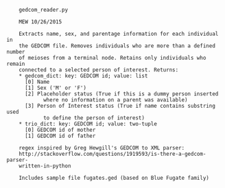		gedcom_reader.py

		MEW 10/26/2015

		Extracts name, sex, and parentage information for each individual in
		the GEDCOM file. Removes individuals who are more than a defined number
		of meioses from a terminal node. Retains only individuals who remain
		connected to a selected person of interest. Returns:
		* gedcom_dict: key: GEDCOM id; value: list
		  [0] Name
		  [1] Sex ('M' or 'F')
		  [2] Placeholder status (True if this is a dummy person inserted
		  		where no information on a parent was available)
		  [3] Person of Interest status (True if name contains substring used
			    to define the person of interest)
		* trio_dict: key: GEDCOM id; value: two-tuple
		  [0] GEDCOM id of mother
		  [1] GEDCOM id of father

		regex inspired by Greg Hewgill's GEDCOM to XML parser:
		http://stackoverflow.com/questions/1919593/is-there-a-gedcom-parser-
		written-in-python
		
		Includes sample file fugates.ged (based on Blue Fugate family)
